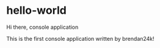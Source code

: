 # hello-world
Hi there, console application

This is the first console application written by brendan24k!
